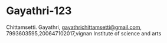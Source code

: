 # Gayathri-123
Chittamsetti. Gayathri, gayathrichittamsetti@gmail.com, 7993603595,200647102017,vignan Institute of science and arts
